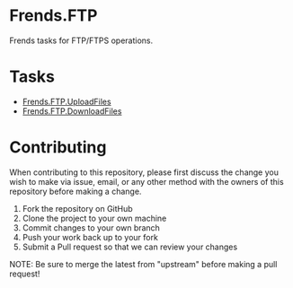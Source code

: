 # Frends.FTP

Frends tasks for FTP/FTPS operations.

# Tasks

- [Frends.FTP.UploadFiles](Frends.FTP.UploadFiles/README.md)
- [Frends.FTP.DownloadFiles](Frends.FTP.DownloadFiles/README.md)

# Contributing
When contributing to this repository, please first discuss the change you wish to make via issue, email, or any other method with the owners of this repository before making a change.

1. Fork the repository on GitHub
2. Clone the project to your own machine
3. Commit changes to your own branch
4. Push your work back up to your fork
5. Submit a Pull request so that we can review your changes

NOTE: Be sure to merge the latest from "upstream" before making a pull request!